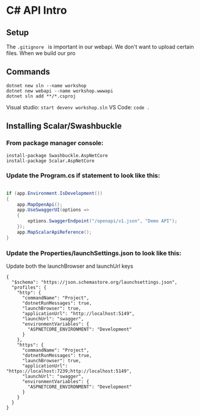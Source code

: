 # C# API Intro

## Setup

The ```.gitignore ``` is important in our webapi.  We don't want to upload certain files.  When we build our pro
## Commands

```
dotnet new sln --name workshop
dotnet new webapi --name workshop.wwwapi
dotnet sln add **/*.csproj
```
Visual studio:
```start devenv workshop.sln```
VS Code: ```code .```

## Installing Scalar/Swashbuckle

### From package manager console:

```
install-package Swashbuckle.AspNetCore
install-package Scalar.AspNetCore
```

### Update the Program.cs if statement to look like this:
```cs

if (app.Environment.IsDevelopment())
{
    app.MapOpenApi();
    app.UseSwaggerUI(options =>
    {
        options.SwaggerEndpoint("/openapi/v1.json", "Demo API");
    });
    app.MapScalarApiReference();
}

```

### Update the Properties/launchSettings.json to look like this:

Update both the launchBrowser and launchUrl keys
```
{
  "$schema": "https://json.schemastore.org/launchsettings.json",
  "profiles": {
    "http": {
      "commandName": "Project",
      "dotnetRunMessages": true,
      "launchBrowser": true,
      "applicationUrl": "http://localhost:5149",
      "launchUrl": "swagger",
      "environmentVariables": {
        "ASPNETCORE_ENVIRONMENT": "Development"
      }
    },
    "https": {
      "commandName": "Project",
      "dotnetRunMessages": true,
      "launchBrowser": true,
      "applicationUrl": "https://localhost:7239;http://localhost:5149",
      "launchUrl": "swagger",
      "environmentVariables": {
        "ASPNETCORE_ENVIRONMENT": "Development"
      }
    }
  }
}
```


